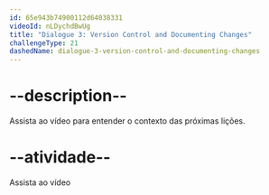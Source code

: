 ```yaml
---
id: 65e943b74900112d64038331
videoId: nLDychdBwUg
title: "Dialogue 3: Version Control and Documenting Changes"
challengeType: 21
dashedName: dialogue-3-version-control-and-documenting-changes
---
```


# --description--

Assista ao vídeo para entender o contexto das próximas lições.

# --atividade--

Assista ao vídeo
